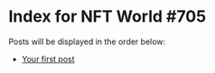 # Index for NFT World #705
Posts will be displayed in the order below:

- [Your first post](./001-first.md)

